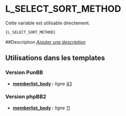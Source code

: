 # L_SELECT_SORT_METHOD


Cette variable est utilisable directement.

```html
{L_SELECT_SORT_METHOD}
```

##Description
[*Ajouter une description*](https://fa-tvars.appspot.com/var/L_SELECT_SORT_METHOD)

## Utilisations dans les templates

### Version PunBB
* __[memberlist_body](../tpl/var/punbb/memberlist_body.md#readme) :__ ligne [43](../tpl/src/punbb/memberlist_body.tpl#L43)

### Version phpBB2
* __[memberlist_body](../tpl/var/subsilver/memberlist_body.md#readme) :__ ligne [11](../tpl/src/subsilver/memberlist_body.tpl#L11)
